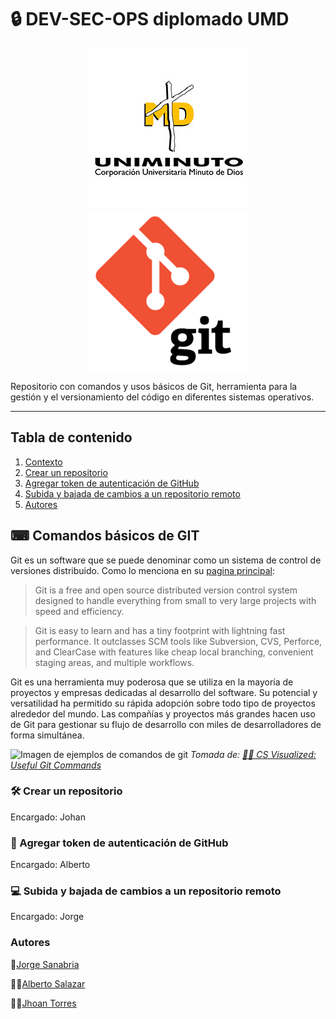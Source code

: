 # 🔒 DEV-SEC-OPS diplomado UMD

<p align="center">
    <img src="./images/logo-umd.jpg" alt="logo" width="256"/>
    <img src="./images/logo-git.png" alt="logo" width="256"/>
</p>

Repositorio con comandos y usos básicos de Git, herramienta para la gestión y el versionamiento del código en diferentes sistemas operativos.

---

## Tabla de contenido

1. [Contexto](#-comandos-básicos-de-git)
2. [Crear un repositorio](#-crear-un-repositorio)
3. [Agregar token de autenticación de GitHub](#-agregar-token-de-autenticación-de-github)
4. [Subida y bajada de cambios a un repositorio remoto](#-subida-y-bajada-de-cambios-a-un-repositorio-remoto)
5. [Autores](#autores)

## ⌨ Comandos básicos de GIT
Git es un software que se puede denominar como un sistema de control de versiones distribuido. Como lo menciona en su [pagina principal](https://git-scm.com/):

> Git is a free and open source distributed version control system designed to handle everything from small to very large projects with speed and efficiency.

> Git is easy to learn and has a tiny footprint with lightning fast performance. It outclasses SCM tools like Subversion, CVS, Perforce, and ClearCase with features like cheap local branching, convenient staging areas, and multiple workflows.

Git es una herramienta muy poderosa que se utiliza en la mayoría de proyectos y empresas dedicadas al desarrollo del software. Su potencial y versatilidad ha permitido su rápida adopción sobre todo tipo de proyectos alrededor del mundo. Las compañías y proyectos más grandes hacen uso de Git para gestionar su flujo de desarrollo con miles de desarrolladores de forma simultánea.

![Imagen de ejemplos de comandos de git](https://res.cloudinary.com/practicaldev/image/fetch/s--AS0ya8UC--/c_imagga_scale,f_auto,fl_progressive,h_420,q_auto,w_1000/https://dev-to-uploads.s3.amazonaws.com/i/rixan4h4z8y94eq89som.png)
*Tomada de: [🌳🚀 CS Visualized: Useful Git Commands](https://dev.to/lydiahallie/cs-visualized-useful-git-commands-37p1)*

### 🛠 Crear un repositorio
Encargado: Johan

### 🔑 Agregar token de autenticación de GitHub
Encargado: Alberto

### 💻 Subida y bajada de cambios a un repositorio remoto
Encargado: Jorge

### Autores
🤵[Jorge Sanabria](https://github.com/jorgesanux)

👨‍💻[Alberto Salazar](https://github.com/albersamart)

👨‍🍳[Jhoan Torres](https://github.com/jhoant1510)
